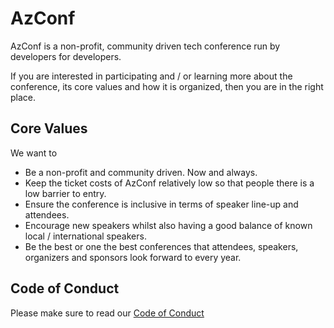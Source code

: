 # AzConf

AzConf is a non-profit, community driven tech conference run by developers for developers.

If you are interested in participating and / or learning more about the conference, its core values and how it is organized, then you are in the right place.

## Core Values

We want to

- Be a non-profit and community driven. Now and always.
- Keep the ticket costs of AzConf relatively low so that people there is a low barrier to entry.
- Ensure the conference is inclusive in terms of speaker line-up and attendees.
- Encourage new speakers whilst also having a good balance of known local / international speakers.
- Be the best or one the best conferences that attendees, speakers, organizers and sponsors look forward to every year.

## Code of Conduct

Please make sure to read our [Code of Conduct](CODE_OF_CONDUCT.md)
